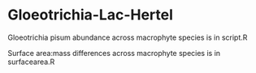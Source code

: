# Gloeotrichia-Lac-Hertel


Gloeotrichia pisum abundance across macrophyte species is in script.R

Surface area:mass differences across macrophyte species is in surfacearea.R
